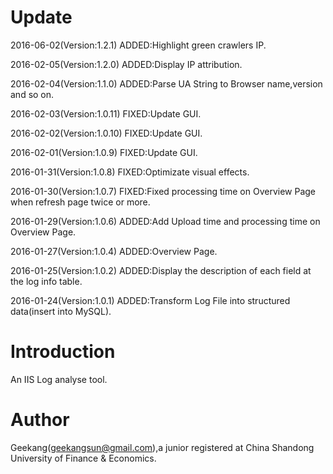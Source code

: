 # Update
2016-06-02(Version:1.2.1) ADDED:Highlight green crawlers IP.

2016-02-05(Version:1.2.0) ADDED:Display IP attribution.

2016-02-04(Version:1.1.0) ADDED:Parse UA String to Browser name,version and so on.

2016-02-03(Version:1.0.11) FIXED:Update GUI.

2016-02-02(Version:1.0.10) FIXED:Update GUI.

2016-02-01(Version:1.0.9) FIXED:Update GUI.

2016-01-31(Version:1.0.8) FIXED:Optimizate visual effects.

2016-01-30(Version:1.0.7) FIXED:Fixed processing time on Overview Page when refresh page twice or more.

2016-01-29(Version:1.0.6) ADDED:Add Upload time and processing time on Overview Page.

2016-01-27(Version:1.0.4) ADDED:Overview Page.
  
2016-01-25(Version:1.0.2) ADDED:Display the description of each field at the log info table.
  
2016-01-24(Version:1.0.1) ADDED:Transform Log File into structured data(insert into MySQL).

# Introduction

An IIS Log analyse tool.

# Author

Geekang(geekangsun@gmail.com),a junior registered at China Shandong University of Finance & Economics.
